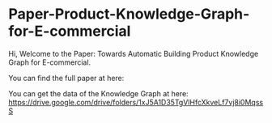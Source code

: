 # Paper-Product-Knowledge-Graph-for-E-commercial

Hi, Welcome to the Paper: Towards Automatic Building Product Knowledge Graph for E-commercial.

You can find the full paper at here:


You can get the data of the Knowledge Graph at here:
https://drive.google.com/drive/folders/1xJ5A1D35TgVlHfcXkveLf7vj8i0MqssS
